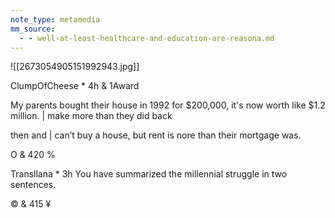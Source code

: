 ```yaml
---
note_type: metamedia
mm_source:
  - - well-at-least-healthcare-and-education-are-reasona.md
---
```


![[2673054905151992943.jpg]]

ClumpOfCheese * 4h
& 1Award

My parents bought their house in 1992
for $200,000, it's now worth like $1.2
million. | make more than they did back

then and | can’t buy a house, but rent is
nore than their mortgage was.

O & 420 %

Transllana * 3h
You have summarized the millennial
struggle in two sentences.

© & 415 ¥

